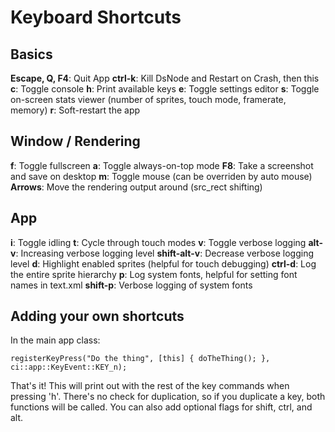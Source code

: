 # Keyboard Shortcuts

## Basics

**Escape, Q, F4**: Quit App
**ctrl-k**: Kill DsNode and Restart on Crash, then this
**c**: Toggle console
**h**: Print available keys
**e**: Toggle settings editor
**s**: Toggle on-screen stats viewer (number of sprites, touch mode, framerate, memory)
**r**: Soft-restart the app

## Window / Rendering
**f**: Toggle fullscreen
**a**: Toggle always-on-top mode
**F8**: Take a screenshot and save on desktop
**m**: Toggle mouse (can be overriden by auto mouse)
**Arrows**: Move the rendering output around (src_rect shifting)

## App
**i**: Toggle idling
**t**: Cycle through touch modes
**v**: Toggle verbose logging
**alt-v**: Increasing verbose logging level
**shift-alt-v**: Decrease verbose logging level
**d**: Highlight enabled sprites (helpful for touch debugging)
**ctrl-d**: Log the entire sprite hierarchy
**p**: Log system fonts, helpful for setting font names in text.xml
**shift-p**: Verbose logging of system fonts


## Adding your own shortcuts

In the main app class:

    registerKeyPress("Do the thing", [this] { doTheThing(); }, ci::app::KeyEvent::KEY_n);
	
That's it! This will print out with the rest of the key commands when pressing 'h'. There's no check for duplication, so if you duplicate a key, both functions will be called. You can also add optional flags for shift, ctrl, and alt.